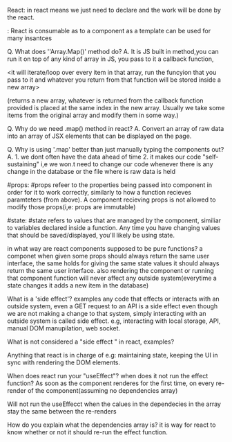 React: <Declaretive> in react means we just need to declare and the work will be done by the react.

<Consumable>: React is consumable as to a component as a template can be used for many insantces 

Q. What does ''Array.Map()' method do?
A. It is JS built in method,you can run it on top of any kind of array in JS, you pass to it a callback function,

 <it will iterate/loop over every item in that array, run the funcyion that you pass to it and whatever you return from that function will be stored inside a new array>

(returns a new array, whatever is returned from the callback function provided is placed at the same index in the new array. Usually we take some items from the original array and modify them in some way.)

Q.  Why do we need .map() method in react?
A. Convert an array of raw data into an array of JSX elements that can be displayed on the page.

Q. Why is using '.map' better than just manually typing the components out?
A. 
    1. we dont often have the data ahead of time 
    2. it makes our code "self-sustaining" i,e we won.t need to change our code whenever there is any change in the database or the file where is raw data is held

#props:
#props refeer to the properties being passed into component in order for it to work correctly, similarly to how a function recieves paramteters (from above). A component recieving props is not allowed to modify those props(i,e: props are immutable)

#state:
#state refers to values that are managed by the component, similiar to variables declared inside a function. Any time you have changing values that should be saved/displayed, you'll likely be using state.


in what way are react components supposed to be pure functions?
a componet when given some props should always return the same user interface, the same holds for giving the same state values it should always return the same user interface.
also rendering the component or running that component function will never affect any outside system(everytime a state changes it adds a new item in the database)

What is a 'side effect'? examples
any code that effects or interacts with an outside system, even a GET request to an API is a side effect even though we are not making a change to that system, simply interacting with an outside system is called side effect. e.g, interacting with local storage, API, manual DOM manupilation, web socket.

What is not considered a "side effect " in react, examples?

Anything that react is in charge of e.g: maintaining state, keeping the UI in sync with rendering the DOM elements.

When does react run your "useEffect"? when does it not run the effect function?
As soon as the component renderes for the first time, on every re-render of the component(assuming no dependencies array)

Will not run the useEffecct when the calues in the dependecies in the array stay the same between the re-renders

How do you explain what the dependencies array is?
it is way for react to know whether or not it should re-run the effect function.

